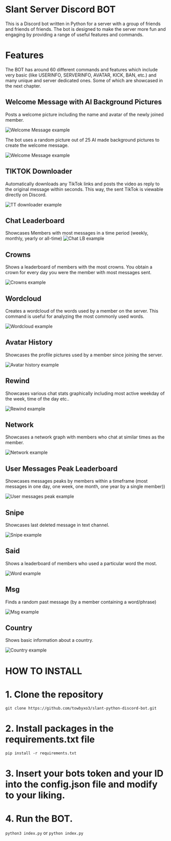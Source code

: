 # Slant Server Discord BOT
This is a Discord bot written in Python for a server with a group of friends and friends of friends. The bot is designed to make the server more fun and engaging by providing a range of useful features and commands.

# Features
The BOT has around 60 different commands and features which include very basic (like USERINFO, SERVERINFO, AVATAR, KICK, BAN, etc.) and many unique and server dedicated ones. Some of which are showcased in the next chapter.

## Welcome Message with AI Background Pictures
Posts a welcome picture including the name and avatar of the newly joined member.

![Welcome Message example](./README/0_welcome.PNG)

The bot uses a random picture out of 25 AI made background pictures to create the welcome message.

![Welcome Message example](./README/01_welcome_background_examples.PNG)

## TIKTOK Downloader
Automatically downloads any TikTok links and posts the video as reply to the original message within seconds. This way, the sent TikTok is viewable directly on Discord.

![TT downloader example](./README/12_TIKTOK_downloader.PNG)

## Chat Leaderboard
Showcases Members with most messages in a time period (weekly, monthly, yearly or all-time)
![Chat LB example](./README/2_leaderboard_chat.gif)

## Crowns
Shows a leaderboard of members with the most crowns.
You obtain a crown for every day you were the member with most messages sent.

![Crowns example](./README/11_crowns.PNG)

## Wordcloud
Creates a wordcloud of the words used by a member on the server. This command is useful for analyzing the most commonly used words.

![Wordcloud example](./README/1_word_cloud.PNG)

## Avatar History 
Showcases the profile pictures used by a member since joining the server. 

![Avatar history example](./README/3_avatar_history.gif)

## Rewind
Showcases various chat stats graphically including most active weekday of the week, time of the day etc..

![Rewind example](./README/4_rewind.gif)

## Network
Showcases a network graph with members who chat at similar times as the member.

![Network example](./README/5_network.PNG)

## User Messages Peak Leaderboard
Showcases messages peaks by members within a timeframe (most messages in one day, one week, one month, one year by a single member))

![User messages peak example](./README/6_peak_messages_user.gif)

## Snipe
Showcases last deleted message in text channel.

![Snipe example](./README/7_snipe.PNG)

## Said
Shows a leaderboard of members who used a particular word the most.

![Word example](./README/8_said.PNG)

## Msg
Finds a random past message (by a member containing a word/phrase)

![Msg example](./README/9_msg.PNG)

## Country
Shows basic information about a country.

![Country example](./README/10_country.PNG)

# HOW TO INSTALL

# 1. Clone the repository 
`git clone https://github.com/towbyxo3/slant-python-discord-bot.git`
# 2. Install packages in the requirements.txt file
`pip install -r requirements.txt`
# 3. Insert your bots token and your ID into the config.json file and modify to your liking.
# 4. Run the BOT.
`python3 index.py`
or
`python index.py`


